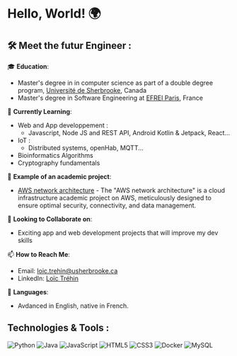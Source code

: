 <!--
**LoicTrehin/LoicTrehin** is a ✨ _special_ ✨ repository because its `README.md` (this file) appears on your GitHub profile.

Here are some ideas to get you started:

- 🔭 I’m currently working on ...
- 🌱 I’m currently learning ...
- 👯 I’m looking to collaborate on ...
- 🤔 I’m looking for help with ...
- 💬 Ask me about ...
- 📫 How to reach me: ...
- 😄 Pronouns: ...
- ⚡ Fun fact: ...
-->

# Hello, World! 🌍


## 🛠️ Meet the futur Engineer :

🎓 **Education**:
- Master's degree in in computer science as part of a double degree program, [Université de Sherbrooke](https://www.usherbrooke.ca/), Canada
- Master's degree in Software Engineering at [EFREI Paris](https://www.efrei.fr/), France

🌱 **Currently Learning**: 
- Web and App developpement :
  - Javascript, Node JS and REST API, Android Kotlin & Jetpack, React...
- IoT :
  - Distributed systems, openHab, MQTT...
- Bioinformatics Algorithms
- Cryptography fundamentals

🔭 **Example of an academic project**:
- [AWS network architecture](https://github.com/Gaetan-Mounsamy/CloudProjet) - The "AWS network architecture" is a cloud infrastructure academic project on AWS, meticulously designed to ensure optimal security, connectivity, and data management.

🤝 **Looking to Collaborate on**: 
- Exciting app and web development projects that will improve my dev skills

📫 **How to Reach Me**: 
- Email: [loic.trehin@usherbrooke.ca](mailto:loic.trehin@usherbrooke.ca)
- LinkedIn: [Loïc Tréhin](https://www.linkedin.com/in/loic-trehin/)

💬 **Languages**:
- Avdanced in English, native in French.


## Technologies & Tools :

![Python](https://img.shields.io/badge/-Python-black?style=flat&logo=python)
![Java](https://img.shields.io/badge/-Java-red?style=flat&logo=java)
![JavaScript](https://img.shields.io/badge/-JavaScript-yellow?style=flat&logo=javascript)
![HTML5](https://img.shields.io/badge/-html5-black?style=flat&logo=html5)
![CSS3](https://img.shields.io/badge/-css3-black?style=flat&logo=css3)
![Docker](https://img.shields.io/badge/-docker-black?style=flat&logo=docker)
![MySQL](https://img.shields.io/badge/-mysql-black?style=flat&logo=mysql)
